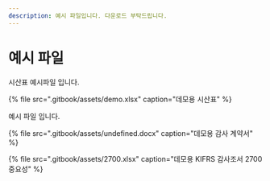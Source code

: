 ```yaml
---
description: 예시 파일입니다. 다운로드 부탁드립니다.
---
```


# 예시 파일

시산표 예시파일 입니다.

{% file src=".gitbook/assets/demo.xlsx" caption="데모용 시산표" %}

예시 파일 입니다.

{% file src=".gitbook/assets/undefined.docx" caption="데모용 감사 계약서" %}

{% file src=".gitbook/assets/2700.xlsx" caption="데모용 KIFRS 감사조서 2700 중요성" %}

